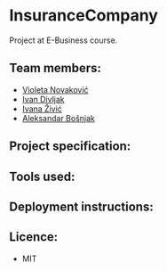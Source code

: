 # InsuranceCompany
Project at E-Business course.

## Team members:
  - [Violeta Novaković](https://github.com/Fireblume)
  - [Ivan Divljak](https://github.com/divljiboy)
  - [Ivana Živić](https://github.com/ivanazivi)
  - [Aleksandar Bošnjak](https://github.com/aleksandarbos)

## Project specification:

## Tools used:

## Deployment instructions:

## Licence:
  - MIT
